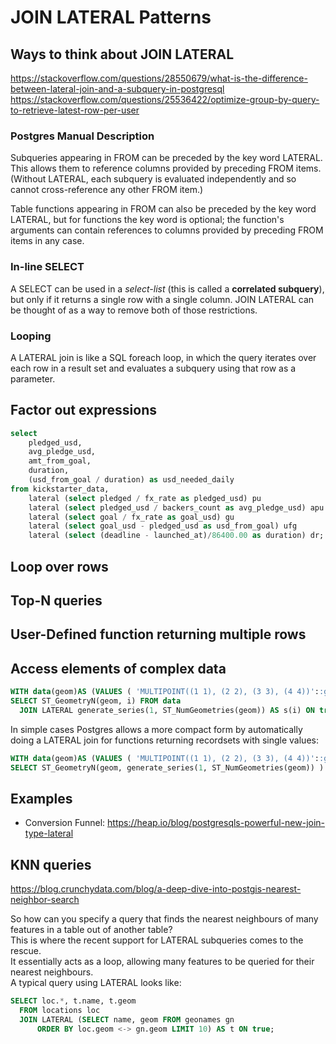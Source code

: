 # JOIN LATERAL Patterns

## Ways to think about JOIN LATERAL

<https://stackoverflow.com/questions/28550679/what-is-the-difference-between-lateral-join-and-a-subquery-in-postgresql>
<https://stackoverflow.com/questions/25536422/optimize-group-by-query-to-retrieve-latest-row-per-user>

### Postgres Manual Description

Subqueries appearing in FROM can be preceded by the key word LATERAL. This allows them to reference columns provided by preceding FROM items. (Without LATERAL, each subquery is evaluated independently and so cannot cross-reference any other FROM item.)

Table functions appearing in FROM can also be preceded by the key word LATERAL, but for functions the key word is optional; the function's arguments can contain references to columns provided by preceding FROM items in any case.

### In-line SELECT

A SELECT can be used in a *select-list* (this is called a **correlated subquery**), but only if it returns a single row with a single column.
JOIN LATERAL can be thought of as a way to remove both of those restrictions.

### Looping

A LATERAL join is like a SQL foreach loop, in which the query iterates over each row in a result set 
and evaluates a subquery using that row as a parameter.



## Factor out expressions

```sql
select
    pledged_usd,
    avg_pledge_usd,
    amt_from_goal,
    duration,
    (usd_from_goal / duration) as usd_needed_daily
from kickstarter_data,
    lateral (select pledged / fx_rate as pledged_usd) pu
    lateral (select pledged_usd / backers_count as avg_pledge_usd) apu
    lateral (select goal / fx_rate as goal_usd) gu
    lateral (select goal_usd - pledged_usd as usd_from_goal) ufg
    lateral (select (deadline - launched_at)/86400.00 as duration) dr;
```

## Loop over rows

## Top-N queries

## User-Defined function returning multiple rows

## Access elements of complex data

```sql
WITH data(geom)AS (VALUES ( 'MULTIPOINT((1 1), (2 2), (3 3), (4 4))'::geometry ) )
SELECT ST_GeometryN(geom, i) FROM data 
  JOIN LATERAL generate_series(1, ST_NumGeometries(geom)) AS s(i) ON true;
```

In simple cases Postgres allows a more compact form 
by automatically doing a LATERAL join for functions returning recordsets with single values:

```sql
WITH data(geom)AS (VALUES ( 'MULTIPOINT((1 1), (2 2), (3 3), (4 4))'::geometry ) )
SELECT ST_GeometryN(geom, generate_series(1, ST_NumGeometries(geom)) ) FROM data;
```

## Examples

* Conversion Funnel: <https://heap.io/blog/postgresqls-powerful-new-join-type-lateral>


## KNN queries

<https://blog.crunchydata.com/blog/a-deep-dive-into-postgis-nearest-neighbor-search>

So how can you specify a query that finds the nearest neighbours of many features in a table out of  another table?  
This is where the recent support for LATERAL subqueries comes to the rescue.  
It essentially acts as a loop, allowing many features to be queried for their nearest neighbours.  
A typical query using LATERAL looks like:
```sql
SELECT loc.*, t.name, t.geom
  FROM locations loc
  JOIN LATERAL (SELECT name, geom FROM geonames gn 
      ORDER BY loc.geom <-> gn.geom LIMIT 10) AS t ON true;
```
